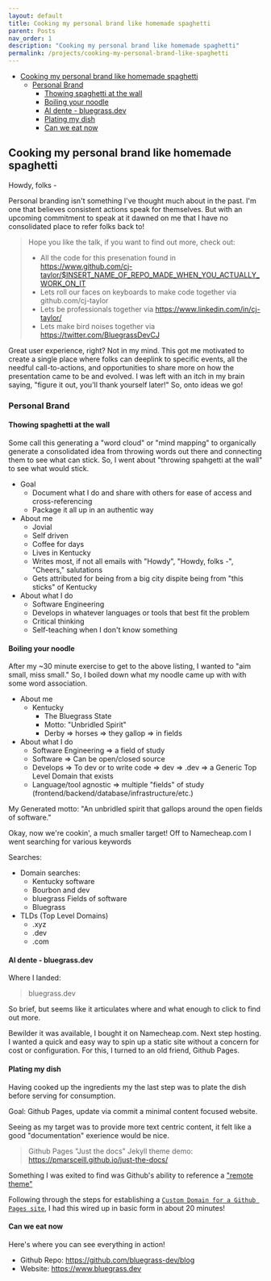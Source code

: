 ```yaml
---
layout: default
title: Cooking my personal brand like homemade spaghetti
parent: Posts
nav_order: 1
description: "Cooking my personal brand like homemade spaghetti"
permalink: /projects/cooking-my-personal-brand-like-spaghetti
---
```


<!-- TOC -->

- [Cooking my personal brand like homemade spaghetti](#cooking-my-personal-brand-like-homemade-spaghetti)
  - [Personal Brand](#personal-brand)
    - [Thowing spaghetti at the wall](#thowing-spaghetti-at-the-wall)
    - [Boiling your noodle](#boiling-your-noodle)
    - [Al dente - bluegrass.dev](#al-dente---bluegrassdev)
    - [Plating my dish](#plating-my-dish)
    - [Can we eat now](#can-we-eat-now)

<!-- /TOC -->

<a id="markdown-cooking-my-personal-brand-like-homemade-spaghetti" name="cooking-my-personal-brand-like-homemade-spaghetti"></a>

## Cooking my personal brand like homemade spaghetti

Howdy, folks -

Personal branding isn't something I've thought much about in the past. I'm one that believes consistent actions speak for themselves. But with an upcoming commitment to speak at it dawned on me that I have no consolidated place to refer folks back to!

> Hope you like the talk, if you want to find out more, check out:
>
> - All the code for this presenation found in <https://www.github.com/cj-taylor/$INSERT_NAME_OF_REPO_MADE_WHEN_YOU_ACTUALLY_WORK_ON_IT>
> - Lets roll our faces on keyboards to make code together via github.com/cj-taylor
> - Lets be professionals together via <https://www.linkedin.com/in/cj-taylor/>
> - Lets make bird noises together via <https://twitter.com/BluegrassDevCJ>

Great user experience, right? Not in my mind. This got me motivated to create a single place where folks can deeplink to specific events, all the needful call-to-actions, and opportunities to share more on how the presentation came to be and evolved. I was left with an itch in my brain saying, "figure it out, you'll thank yourself later!" So, onto ideas we go!

<a id="markdown-personal-brand" name="personal-brand"></a>

### Personal Brand

<a id="markdown-thowing-spaghetti-at-the-wall" name="thowing-spaghetti-at-the-wall"></a>

#### Thowing spaghetti at the wall

Some call this generating a "word cloud" or "mind mapping" to organically generate a consolidated idea from throwing words out there and connecting them to see what can stick. So, I went about "throwing spahgetti at the wall" to see what would stick.

- Goal
  - Document what I do and share with others for ease of access and cross-referencing
  - Package it all up in an authentic way
- About me
  - Jovial
  - Self driven
  - Coffee for days
  - Lives in Kentucky
  - Writes most, if not all emails with "Howdy", "Howdy, folks -", "Cheers," salutations
  - Gets attributed for being from a big city dispite being from "this sticks" of Kentucky
- About what I do
  - Software Engineering
  - Develops in whatever languages or tools that best fit the problem
  - Critical thinking
  - Self-teaching when I don't know something

<a id="markdown-boiling-your-noodle" name="boiling-your-noodle"></a>

#### Boiling your noodle

After my ~30 minute exercise to get to the above listing, I wanted to "aim small, miss small." So, I boiled down what my noodle came up with with some word association.

- About me
  - Kentucky
    - The Bluegrass State
    - Motto: "Unbridled Spirit"
    - Derby => horses => they gallop => in fields
- About what I do
  - Software Engineering => a field of study
  - Software => Can be open/closed source
  - Develops => To dev or to write code => dev => .dev => a Generic Top Level Domain that exists
  - Language/tool agnostic => multiple "fields" of study (frontend/backend/database/infrastructure/etc.)

My Generated motto: "An unbridled spirit that gallops around the open fields of software."

Okay, now we're cookin', a much smaller target! Off to Namecheap.com I went searching for various keywords

Searches:

- Domain searches:
  - Kentucky software
  - Bourbon and dev
  - bluegrass Fields of software
  - Bluegrass
- TLDs (Top Level Domains)
  - .xyz
  - .dev
  - .com

<a id="markdown-al-dente---bluegrassdev" name="al-dente---bluegrassdev"></a>

#### Al dente - bluegrass.dev

Where I landed:

> bluegrass.dev

So brief, but seems like it articulates where and what enough to click to find out more.

Bewilder it was available, I bought it on Namecheap.com. Next step hosting. I wanted a quick and easy way to spin up a static site without a concern for cost or configuration. For this, I turned to an old friend, Github Pages.

<a id="markdown-plating-my-dish" name="plating-my-dish"></a>

#### Plating my dish

Having cooked up the ingredients my the last step was to plate the dish before serving for consumption.

Goal: Github Pages, update via commit a minimal content focused website.

Seeing as my target was to provide more text centric content, it felt like a good "documentation" exerience would be nice.

> Github Pages "Just the docs" Jekyll theme demo: <https://pmarsceill.github.io/just-the-docs/>

Something I was exited to find was Github's ability to reference a ["remote theme"](https://github.blog/2017-11-29-use-any-theme-with-github-pages/)

Following through the steps for establishing a [`Custom Domain for a Github Pages site`](https://help.github.com/en/github/working-with-github-pages/configuring-a-custom-domain-for-your-github-pages-site), I had this wired up in basic form in about 20 minutes!

<a id="markdown-can-we-eat-now" name="can-we-eat-now"></a>

#### Can we eat now

Here's where you can see everything in action!

- Github Repo: <https://github.com/bluegrass-dev/blog>
- Website: <https://www.bluegrass.dev>
